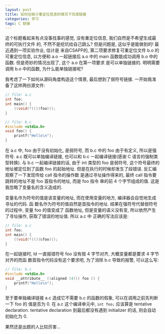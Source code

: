```yaml
---
layout: post
title: 如何在缺少重定位信息的情况下完成链接
categories: 学习
tags: C 链接
---
```


这个标题看起来有点没事找事的感觉, 没有重定位信息, 我们自然是不希望生成最终的可执行文件
的, 不然不是挖坑给自己跳么? 但是问题是, 这似乎是能做到的! 最近遇到一项实验作业, 估计是
来自CSAPP的, 第二项要求修复可重定位文件 b.o 的可重定位信息, 以方便和 a.o 一起链接后
a.o 中的 main 函数能成功调用 b.o 中的函数. 但是奇妙的情况出现了, 这个 a.o 在第一项要求
是可以单独链接的. 明明需要调用 b.o 中的函数, 为什么能单独链接呢?

我考虑了一下如何从源码角度构造这个情景, 最后想到了弱符号链接.
一开始我准备了这样两份源文件:

```c
// file: a.c
int foo;
int main() {
    ((void(*)())foo)();
}

// file: b.c
#include <stdio.h>
void foo() {
    printf("Hello\n");
}
```

在 a.c 中, foo 由于没有初始化, 是弱符号, 而 b.c 中的 foo 由于有定义, 所以是强符号.
a.c 既可以单独编译链接, 也可以和 b.c 一起编译链接(感谢 C 语言的强制类型转换). 与 b.c
一起编译链接的话, 由于 int 类型的 foo 是弱符号, 这个符号最终的地址被定位到了函数 foo
的起始地址. 但是在执行的时候却发生了段错误. 反汇编观察了一下发现传给 call 指令的操作数
是通过寻址操作得来的, 最终 call 指令要跳转的地址不是 foo 首指令的地址, 而是 foo 指令
串的前 4 个字节组成的值. 这是我忽略了变量名的含义造成的.

变量名作为符号的值是该变量的地址, 而在使用变量的地方, 编译器会自觉地生成寻址的代码. 函
数名作为符号的值自然是首指令的地址. 结果在强符号代替弱符号的过程中, 变量 foo 的值变成了
函数地址, 但是变量的语义没有变, 所以依然产生了寻址操作, 获取了错误的地址值. 所以 a.c 中
正确的写法应该是:

```c
// file: a.c
int foo;
int main() {
    ((void(*)())&foo)();
}
```

在一起链接时, ld 一直报错符号 foo 没有按 4 字节对齐, 大概变量都是要求 4 字节对齐的而函
数首指令代码没有这个要求吧, 为了消除 b.c 导致的报警, 可以这么写:

```c
// file: b.c
#include <stdio.h>
void __attribute__ ((aligned (4))) foo () {
    printf("Hello\n");
}
```

至于要单独编译链接 a.c 造成它不需要 b.c 的函数的假象, 可以在调用之前先判断一下 foo 的
值是否为 0. 在 a.c 这个编译单元中, `int foo;` 应该算是 tentative declaration.
tentative declaration 到最后都没有遇到 initializer 的话, 则会自动初始化为 0.

果然还是出题的人比较厉害...

